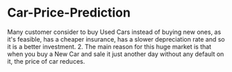 # Car-Price-Prediction
Many customer consider to buy Used Cars instead of buying new ones, as it's feasible, has a cheaper insurance, has a slower depreciation rate and so it is a better investment. 2. The main reason for this huge market is that when you buy a New Car and sale it just another day without any default on it, the price of car reduces.

